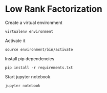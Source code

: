 # Low Rank Factorization
Create a virtual environment
```
virtualenv environment
```

Activate it
```
source environment/bin/activate
```

Install pip dependencies
```
pip install -r requirements.txt
```

Start jupyter notebook
```
jupyter notebook
```
